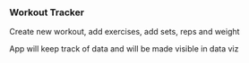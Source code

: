 ### Workout Tracker
Create new workout, add exercises, add sets, reps and weight

App will keep track of data and will be made visible in data viz